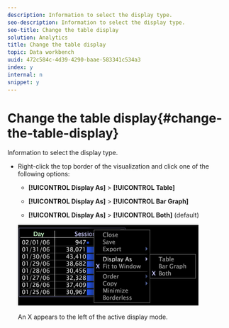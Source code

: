 ```yaml
---
description: Information to select the display type.
seo-description: Information to select the display type.
seo-title: Change the table display
solution: Analytics
title: Change the table display
topic: Data workbench
uuid: 472c584c-4d39-4290-baae-583341c534a3
index: y
internal: n
snippet: y
---
```


# Change the table display{#change-the-table-display}

Information to select the display type.

* Right-click the top border of the visualization and click one of the following options:

    * **[!UICONTROL Display As]** > **[!UICONTROL Table]** 
    
    * **[!UICONTROL Display As]** > **[!UICONTROL Bar Graph]** 
    
    * **[!UICONTROL Display As]** > **[!UICONTROL Both]** (default)

  ![](assets/mnu_Table_Bar_Display.png)

  An X appears to the left of the active display mode.

